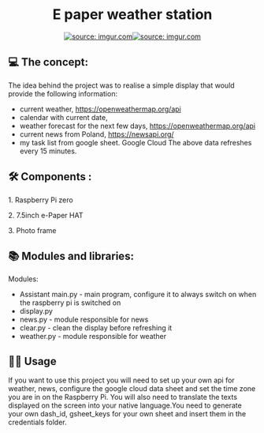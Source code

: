 <h1 align="center" id="title"> E paper weather station
 </h1>
<p align="center"><a href="https://imgur.com/LaVBJ9S"><img src="https://i.imgur.com/LaVBJ9Sl.jpg" title="source: imgur.com" /></a></a><a href="https://imgur.com/Jxe5c2Q"><img src="https://i.imgur.com/Jxe5c2Ql.jpg" title="source: imgur.com" /></a></p>

<h2>💻 The concept:</h2>
The idea behind the project was to realise a simple display that would provide the following information:

- current weather, https://openweathermap.org/api
- calendar with current date,
- weather forecast for the next few days, https://openweathermap.org/api
- current news from Poland, https://newsapi.org/
- my task list from google sheet. Google Cloud
The above data refreshes every 15 minutes. 

<h2>🛠️ Components :</h2>
<p>1. Raspberry Pi zero</p>
<p>2. 7.5inch e-Paper HAT</p>
<p>3. Photo frame</p>

<h2>📚 Modules and libraries:</h2>
<p> </p>
Modules:

- Assistant main.py - main program, configure it to always switch on when the raspberry pi is switched on
- display.py 
- news.py - module responsible for news
- clear.py - clean the display before refreshing it
- weather.py - module responsible for weather


<h2>🧑‍💻 Usage</h2>
If you want to use this project you will need to set up your own api for weather, news, configure the google cloud data sheet and set the time zone you are in on the Raspberry Pi. You will also need to translate the texts displayed on the screen into your native language.You need to generate your own dash_id, gsheet_keys for your own sheet and insert them in the credentials folder.


